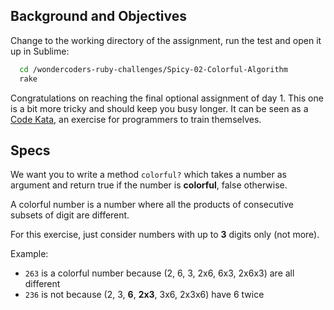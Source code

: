 ## Background and Objectives

Change to the working directory of the assignment, run the test and open it up in Sublime:

```bash
  cd /wondercoders-ruby-challenges/Spicy-02-Colorful-Algorithm
  rake
```

Congratulations on reaching the final optional assignment of day 1. This one is a bit more tricky and should keep you busy longer. It can be seen as a [Code Kata](https://en.wikipedia.org/wiki/Kata_%28programming%29), an exercise for programmers to train themselves.

## Specs

We want you to write a method `colorful?` which takes a number as argument and return
true if the number is **colorful**, false otherwise.

A colorful number is a number where all the products of consecutive subsets of digit are different.

For this exercise, just consider numbers with up to **3** digits only (not more).

Example:

- `263` is a colorful number because (2, 6, 3, 2x6, 6x3, 2x6x3) are all different
- `236` is not because (2, 3, **6**, **2x3**, 3x6, 2x3x6) have 6 twice
